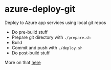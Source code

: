 # azure-deploy-git

Deploy to Azure app services using local git repos

- Do pre-build stuff
- Prepare git directory with `./prepare.sh`
- Build
- Commit and push with `./deploy.sh`
- Do post-build stuff

More on that [here](https://www.feval.ca/posts/deploy-to-azure-with-codeship/)

